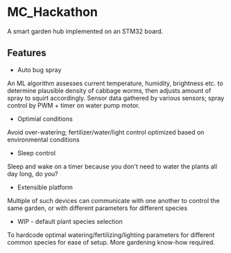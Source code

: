 # MC_Hackathon
A smart garden hub implemented on an STM32 board.

## Features
* Auto bug spray
  
An ML algorithm assesses current temperature, humidity, brightness etc. to determine plausible density of cabbage worms, then adjusts amount of spray to squirt accordingly. Sensor data gathered by various sensors; spray control by PWM + timer on water pump motor.
* Optimial conditions
  
Avoid over-watering; fertilizer/water/light control optimized based on environmental conditions
* Sleep control

Sleep and wake on a timer because you don't need to water the plants all day long, do you?
* Extensible platform

Multiple of such devices can communicate with one another to control the same garden, or with different parameters for different species
* WIP - default plant species selection

To hardcode optimal watering/fertilizing/lighting parameters for different common species for ease of setup. More gardening know-how required.
